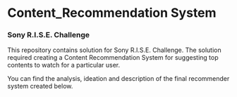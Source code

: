 # Content_Recommendation System
### Sony R.I.S.E. Challenge

This repository contains solution for Sony R.I.S.E. Challenge. The solution required creating a Content Recommendation System for suggesting top contents to watch for a particular user.

You can find the analysis, ideation and description of the final recommender system created below.
